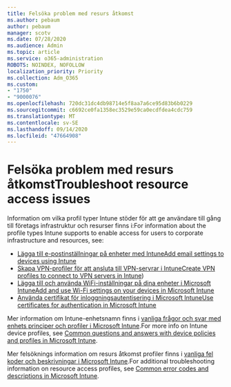 ```yaml
---
title: Felsöka problem med resurs åtkomst
ms.author: pebaum
author: pebaum
manager: scotv
ms.date: 07/28/2020
ms.audience: Admin
ms.topic: article
ms.service: o365-administration
ROBOTS: NOINDEX, NOFOLLOW
localization_priority: Priority
ms.collection: Adm_O365
ms.custom:
- "1750"
- "9000076"
ms.openlocfilehash: 720dc31dc4db98714e5f8aa7a6ce95d83b6b0229
ms.sourcegitcommit: c6692ce0fa1358ec3529e59ca0ecdfdea4cdc759
ms.translationtype: MT
ms.contentlocale: sv-SE
ms.lasthandoff: 09/14/2020
ms.locfileid: "47664908"
---
```

# <a name="troubleshoot-resource-access-issues"></a><span data-ttu-id="d6dd2-102">Felsöka problem med resurs åtkomst</span><span class="sxs-lookup"><span data-stu-id="d6dd2-102">Troubleshoot resource access issues</span></span>

<span data-ttu-id="d6dd2-103">Information om vilka profil typer Intune stöder för att ge användare till gång till företags infrastruktur och resurser finns i:</span><span class="sxs-lookup"><span data-stu-id="d6dd2-103">For information about the profile types Intune supports to enable access for users to corporate infrastructure and resources, see:</span></span>

- [<span data-ttu-id="d6dd2-104">Lägga till e-postinställningar på enheter med Intune</span><span class="sxs-lookup"><span data-stu-id="d6dd2-104">Add email settings to devices using Intune</span></span>](https://docs.microsoft.com/intune/email-settings-configure)
- <span data-ttu-id="d6dd2-105">[Skapa VPN-profiler för att ansluta till VPN-servrar i Intune](https://docs.microsoft.com/intune/vpn-settings-configure)</span><span class="sxs-lookup"><span data-stu-id="d6dd2-105">[Create VPN profiles to connect to VPN servers in Intune](https://docs.microsoft.com/intune/vpn-settings-configure))</span></span>
- [<span data-ttu-id="d6dd2-106">Lägga till och använda WiFi-inställningar på dina enheter i Microsoft Intune</span><span class="sxs-lookup"><span data-stu-id="d6dd2-106">Add and use Wi-Fi settings on your devices in Microsoft Intune</span></span>](https://docs.microsoft.com/intune/wi-fi-settings-configure)
- [<span data-ttu-id="d6dd2-107">Använda certifikat för inloggningsautentisering i Microsoft Intune</span><span class="sxs-lookup"><span data-stu-id="d6dd2-107">Use certificates for authentication in Microsoft Intune</span></span>](https://docs.microsoft.com/intune/certificates-configure)

<span data-ttu-id="d6dd2-108">Mer information om Intune-enhetsnamn finns i [vanliga frågor och svar med enhets principer och profiler i Microsoft Intune](https://docs.microsoft.com/intune/device-profile-troubleshoot).</span><span class="sxs-lookup"><span data-stu-id="d6dd2-108">For more info on Intune device profiles, see [Common questions and answers with device policies and profiles in Microsoft Intune](https://docs.microsoft.com/intune/device-profile-troubleshoot).</span></span>

<span data-ttu-id="d6dd2-109">Mer felsöknings information om resurs åtkomst profiler finns i [vanliga fel koder och beskrivningar i Microsoft Intune](https://docs.microsoft.com/intune/troubleshoot-company-resource-access-problems).</span><span class="sxs-lookup"><span data-stu-id="d6dd2-109">For additional troubleshooting information on resource access profiles, see [Common error codes and descriptions in Microsoft Intune](https://docs.microsoft.com/intune/troubleshoot-company-resource-access-problems).</span></span>